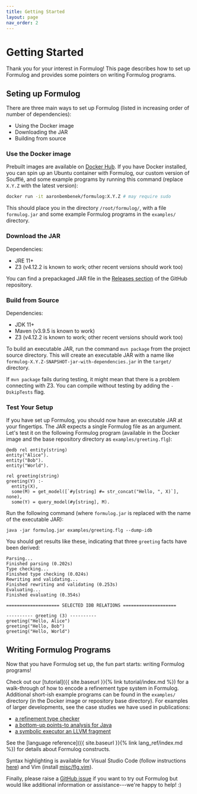 ```yaml
---
title: Getting Started
layout: page
nav_order: 2
---
```


# Getting Started

Thank you for your interest in Formulog!
This page describes how to set up Formulog and provides some pointers on writing Formulog programs.

## Seting up Formulog

There are three main ways to set up Formulog (listed in increasing order of number of dependencies):

- Using the Docker image
- Downloading the JAR
- Building from source

### Use the Docker image

Prebuilt images are available on [Docker Hub](https://hub.docker.com/r/aaronbembenek/formulog).
If you have Docker installed, you can spin up an Ubuntu container with Formulog, our custom version of Soufflé, and some example programs by running this command (replace `X.Y.Z` with the latest version):

```bash
docker run -it aaronbembenek/formulog:X.Y.Z # may require sudo
```

This should place you in the directory `/root/formulog/`, with a file `formulog.jar` and some example Formulog programs in the `examples/` directory.

### Download the JAR

Dependencies:

- JRE 11+
- Z3 (v4.12.2 is known to work; other recent versions should work too)

You can find a prepackaged JAR file in the [Releases section](https://github.com/HarvardPL/formulog/releases) of the GitHub repository.

### Build from Source

Dependencies:

- JDK 11+
- Maven (v3.9.5 is known to work)
- Z3 (v4.12.2 is known to work; other recent versions should work too)

To build an executable JAR, run the command `mvn package` from the project source directory.
This will create an executable JAR with a name like `formulog-X.Y.Z-SNAPSHOT-jar-with-dependencies.jar` in the `target/` directory.

If `mvn package` fails during testing, it might mean that there is a problem connecting with Z3.
You can compile without testing by adding the `-DskipTests` flag.

### Test Your Setup

If you have set up Formulog, you should now have an executable JAR at your fingertips.
The JAR expects a single Formulog file as an argument.
Let's test it on the following Formulog program (available in the Docker image and the base repository directory as `examples/greeting.flg`):

```
@edb rel entity(string)
entity("Alice").
entity("Bob").
entity("World").

rel greeting(string)
greeting(Y) :-
  entity(X),
  some(M) = get_model([`#y[string] #= str_concat("Hello, ", X)`], none),
  some(Y) = query_model(#y[string], M).
```

Run the following command (where `formulog.jar` is replaced with the name of the executable JAR):

```
java -jar formulog.jar examples/greeting.flg --dump-idb
```

You should get results like these, indicating that three `greeting` facts have been derived:

```
Parsing...
Finished parsing (0.202s)
Type checking...
Finished type checking (0.024s)
Rewriting and validating...
Finished rewriting and validating (0.253s)
Evaluating...
Finished evaluating (0.354s)

==================== SELECTED IDB RELATIONS ====================

---------- greeting (3) ----------
greeting("Hello, Alice")
greeting("Hello, Bob")
greeting("Hello, World")
```

## Writing Formulog Programs

Now that you have Formulog set up, the fun part starts: writing Formulog programs!

Check out our [tutorial]({{ site.baseurl }}{% link tutorial/index.md %}) for a walk-through of how to encode a refinement type system in Formulog.
Additional short-ish example programs can be found in the `examples/` directory (in the Docker image or repository base directory).
For examples of larger developments, see the case studies we have used in publications:

- [a refinement type checker](https://github.com/aaronbembenek/making-formulog-fast/blob/main/benchmarks/dminor/bench.flg)
- [a bottom-up points-to analysis for Java](https://github.com/aaronbembenek/making-formulog-fast/blob/main/benchmarks/scuba/bench.flg)
- [a symbolic executor an LLVM fragment](https://github.com/aaronbembenek/making-formulog-fast/blob/main/benchmarks/symex/bench.flg)

See the [language reference]({{ site.baseurl }}{% link lang_ref/index.md %}) for details about Formulog constructs.

Syntax highlighting is available for Visual Studio Code (follow instructions [here](https://github.com/HarvardPL/formulog-syntax)) and Vim (install [misc/flg.vim](https://github.com/HarvardPL/formulog/blob/master/misc/flg.vim)).

Finally, please raise a [GitHub issue](https://github.com/HarvardPL/formulog/issues/new) if you want to try out Formulog but would like additional information or assistance---we're happy to help! :)
